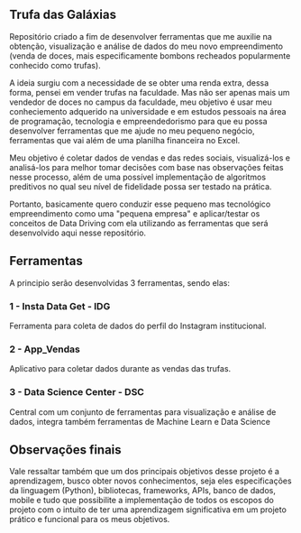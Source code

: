 ## Trufa das Galáxias

Repositório criado a fim de desenvolver ferramentas que me auxilie na obtenção, visualização e análise de dados do meu novo empreendimento (venda de doces, mais especificamente bombons recheados popularmente conhecido como trufas).

A ideia surgiu com a necessidade de se obter uma renda extra, dessa forma, pensei em vender trufas na faculdade. Mas não ser apenas mais um vendedor de doces no campus da faculdade, meu objetivo é usar meu conheciemento adquerido na universidade e em estudos pessoais na área de programação, tecnologia e empreendedorismo para que eu possa desenvolver ferramentas que me ajude no meu pequeno negócio, ferramentas que vai além de uma planilha financeira no Excel.

Meu objetivo é coletar dados de vendas e das redes sociais, visualizá-los e analisá-los para melhor tomar decisões com base nas observações feitas nesse processo, além de uma possível implementação de algoritmos preditivos no qual seu nível de fidelidade possa ser testado na prática.

Portanto, basicamente quero conduzir esse pequeno mas tecnológico empreendimento como uma "pequena empresa" e aplicar/testar os conceitos de Data Driving com ela utilizando as ferramentas que será desenvolvido aqui nesse repositório.

## Ferramentas

A principio serão desenvolvidas 3 ferramentas, sendo elas:

### 1 - Insta Data Get - IDG

Ferramenta para coleta de dados do perfil do Instagram institucional.

### 2 - App_Vendas

Aplicativo para coletar dados durante as vendas das trufas.

### 3 - Data Science Center - DSC

Central com um conjunto de ferramentas para visualização e análise de dados, integra também ferramentas de Machine Learn e Data Science

## Observações finais

Vale ressaltar também que um dos principais objetivos desse projeto é a aprendizagem, busco obter novos conhecimentos, seja eles especificações da linguagem (Python), bibliotecas, frameworks, APIs, banco de dados, mobile e tudo que possibilite a implementação de todos os escopos do projeto com o intuito de ter uma aprendizagem significativa em um projeto prático e funcional para os meus objetivos.
